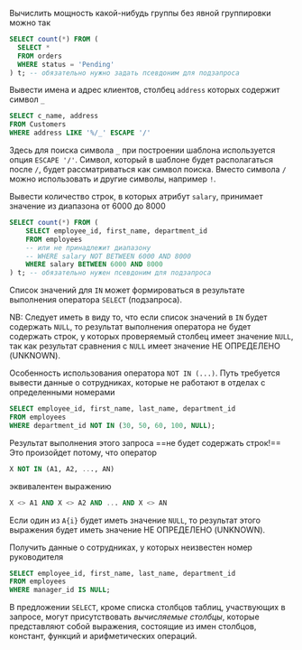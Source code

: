 Вычислить мощность какой-нибудь группы без явной группировки можно так
```sql
SELECT count(*) FROM (
  SELECT * 
  FROM orders
  WHERE status = 'Pending'
) t; -- обязательно нужно задать псевдоним для подзапроса
```

Вывести имена и адрес клиентов, столбец `address` которых содержит символ `_`
```sql
SELECT c_name, address
FROM Customers
WHERE address LIKE '%/_' ESCAPE '/'
```
Здесь для поиска символа `_` при построении шаблона используется опция `ESCAPE '/'`. Символ, который в шаблоне будет располагаться после `/`, будет рассматриваться как символ поиска. Вместо символа `/` можно использовать и другие символы, например `!`. 

Вывести количество строк, в которых атрибут `salary`, принимает значение из диапазона от 6000 до 8000
```sql
SELECT count(*) FROM (
    SELECT employee_id, first_name, department_id
    FROM employees
    -- или не принадлежит диапазону
    -- WHERE salary NOT BETWEEN 6000 AND 8000
    WHERE salary BETWEEN 6000 AND 8000
) t; -- обязательно нужен псевдоним для подзапроса
```

Список значений для `IN` может формироваться в результате выполнения оператора `SELECT` (подзапроса).

NB: Следует иметь в виду то, что если список значений в `IN` будет содержать `NULL`, то результат выполнения оператора не будет содержать строк, у которых проверяемый столбец имеет значение `NULL`, так как результат сравнения с `NULL` имеет значение НЕ ОПРЕДЕЛЕНО (UNKNOWN).

Особенность использования оператора `NOT IN (...)`. Путь требуется вывести данные о сотрудниках, которые не работают в отделах с определенными номерами
```sql
SELECT employee_id, first_name, last_name, department_id
FROM employees
WHERE department_id NOT IN (30, 50, 60, 100, NULL);
```
Результат выполнения этого запроса ==не будет содержать строк!== Это произойдет потому, что оператор
```sql
X NOT IN (A1, A2, ..., AN)
```
эквивалентен выражению
```sql
X <> A1 AND X <> A2 AND ... AND X <> AN
```
Если один из `A{i}` будет иметь значение `NULL`, то результат этого выражения будет иметь значение НЕ ОПРЕДЕЛЕНО (UNKNOWN).

Получить данные о сотрудниках, у которых неизвестен номер руководителя
```sql
SELECT employee_id, first_name, last_name, department_id
FROM employees
WHERE manager_id IS NULL;
```

В предложении `SELECT`, кроме списка столбцов таблиц, участвующих в запросе, могут присутствовать _вычисляемые столбцы_, которые представляют собой выражения, состоящие из имен столбцов, констант, функций и арифметических операций.